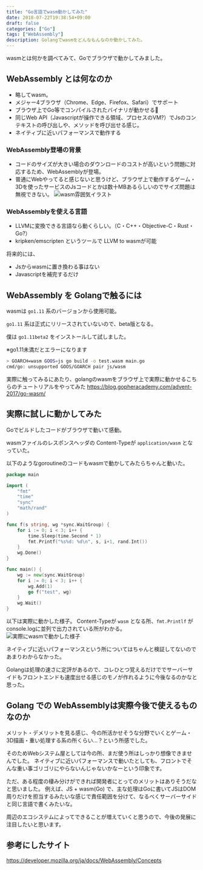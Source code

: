 ```yaml
---
title: "Go言語でwasm動かしてみた"
date: 2018-07-22T19:38:54+09:00
draft: false
categories: ["Go"]
tags: ["WebAssembly"]
description: Golangでwasmをどんなもんなのか動かしてみた。
---
```

wasmとは何かを調べてみて、Goでブラウザで動かしてみました。

## WebAssembly とは何なのか

- 略してwasm。
- メジャー4ブラウザ（Chrome、Edge、Firefox、Safari）でサポート
- ブラウザ上でGo等でコンパイルされたバイナリが動かせる👐
- 同じWeb API（Javascriptが操作できる領域、プロセスのVM?）でJsのコンテキストの呼び出しや、メソッドを呼び出せる感じ。
- ネイティブに近いパフォーマンスで動作する

### WebAssembly登場の背景

- コードのサイズが大きい場合のダウンロードのコストが高いという問題に対応するため、WebAssemblyが登場。
- 普通にWebやってると感じないと思うけど、ブラウザ上で動作するゲーム・3Dを使ったサービスのJsコードとかは数十MBあるらしいのでサイズ問題は無視できない。
![wasm雰囲気イラスト](/images/go-wasm-illust.png)

### WebAssemblyを使える言語

- LLVMに変換できる言語なら動くらしい。（C・C++・Objective-C・Rust・Go?）
- kripken/emscripten というツールで LLVM to wasmが可能

将来的には、

- Jsからwasmに置き換わる事はない
- Javascriptを補完するだけ

## WebAssembly を Golangで触るには

wasmは `go1.11` 系のバージョンから使用可能。

`go1.11` 系は正式にリリースされていないので、beta版となる。

僕は `go1.11beta2` をインストールして試しました。

※go1.11未満だとエラーになります

```failure.bash
> GOARCH=wasm GOOS=js go build -o test.wasm main.go
cmd/go: unsupported GOOS/GOARCH pair js/wasm
```

実際に触ってみるにあたり、golangのwasmをブラウザ上で実際に動かせるこちらのチュートリアルをやってみた https://blog.gopheracademy.com/advent-2017/go-wasm/

## 実際に試しに動かしてみた

Goでビルドしたコードがブラウザで動いて感動。

wasmファイルのレスポンスヘッダの Content-Typeが `application/wasm` となっていた。

以下のようなgoroutineのコードもwasmで動かしてみたらちゃんと動いた。

```main.go
package main

import (
	"fmt"
	"time"
	"sync"
	"math/rand"
)

func f(s string, wg *sync.WaitGroup) {
	for i := 0; i < 3; i++ {
		time.Sleep(time.Second * 1)
		fmt.Printf("%s%d: %d\n", s, i+1, rand.Int())
	}
	wg.Done()
}

func main() {
	wg := new(sync.WaitGroup)
	for i := 0; i < 3; i++ {
		wg.Add(1)
		go f("test", wg)
	}
	wg.Wait()
}

```

以下は実際に動かした様子。
Content-Typeが `wasm` となる所、`fmt.Printlf` が console.logに並列で出力されている所がわかる。
![実際にwasmで動かした様子](/images/go-wasm-run.gif)

ネイティブに近いパフォーマンスという所についてはちゃんと検証してないのであまりわからなかった。

Golangは処理の速さに定評があるので、コレひとつ覚えるだけででサーバーサイドもフロントエンドも速度出せる感じのモノが作れるように今後なるのかなと思った。

## Golang での WebAssemblyは実際今後で使えるものなのか

メリット・デメリットを見る感じ、今の所活かせそうな分野でいくとゲーム・3D描画・重い処理する系の所くらい…？という所感でした。

そのためWebシステム屋としては今の所、まだ使う所はしっかり想像できませんでした。
ネイティブに近いパフォーマンスで動いたとしても、フロントでそんな重い事ゴリゴリにやらないんじゃないかなーという印象です。

ただ、ある程度の棲み分けができれば開発者にとってのメリットはありそうだなと思いました。
例えば、JS + wasm(Go) で、主な処理はGoに書いてJSはDOM周りだけを担当するみたいな感じで責任範囲を分けて、なるべくサーバーサイドと同じ言語で書くみたいな。

周辺のエコシステムによってできることが増えていくと思うので、今後の発展に注目したいと思います。

## 参考にしたサイト

https://developer.mozilla.org/ja/docs/WebAssembly/Concepts

